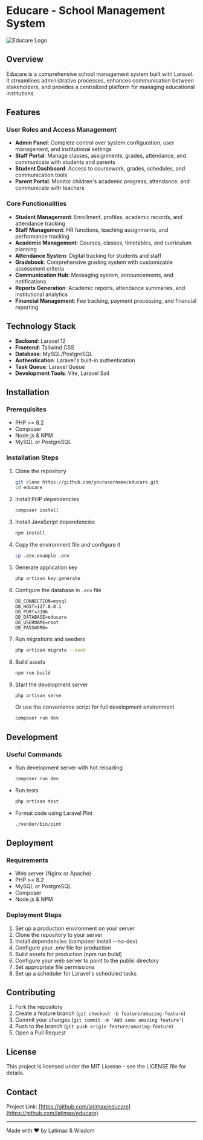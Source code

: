 
# Educare - School Management System

![Educare Logo](https://via.placeholder.com/150x50?text=Educare)

## Overview

Educare is a comprehensive school management system built with Laravel. It streamlines administrative processes, enhances communication between stakeholders, and provides a centralized platform for managing educational institutions.

## Features

### User Roles and Access Management
- **Admin Panel**: Complete control over system configuration, user management, and institutional settings
- **Staff Portal**: Manage classes, assignments, grades, attendance, and communicate with students and parents
- **Student Dashboard**: Access to coursework, grades, schedules, and communication tools
- **Parent Portal**: Monitor children's academic progress, attendance, and communicate with teachers

### Core Functionalities
- **Student Management**: Enrollment, profiles, academic records, and attendance tracking
- **Staff Management**: HR functions, teaching assignments, and performance tracking
- **Academic Management**: Courses, classes, timetables, and curriculum planning
- **Attendance System**: Digital tracking for students and staff
- **Gradebook**: Comprehensive grading system with customizable assessment criteria
- **Communication Hub**: Messaging system, announcements, and notifications
- **Reports Generation**: Academic reports, attendance summaries, and institutional analytics
- **Financial Management**: Fee tracking, payment processing, and financial reporting

## Technology Stack

- **Backend**: Laravel 12
- **Frontend**: Tailwind CSS
- **Database**: MySQL/PostgreSQL
- **Authentication**: Laravel's built-in authentication
- **Task Queue**: Laravel Queue
- **Development Tools**: Vite, Laravel Sail

## Installation

### Prerequisites
- PHP >= 8.2
- Composer
- Node.js & NPM
- MySQL or PostgreSQL

### Installation Steps

1. Clone the repository
   ```bash
   git clone https://github.com/yourusername/educare.git
   cd educare
   ```

2. Install PHP dependencies
   ```bash
   composer install
   ```

3. Install JavaScript dependencies
   ```bash
   npm install
   ```

4. Copy the environment file and configure it
   ```bash
   cp .env.example .env
   ```

5. Generate application key
   ```bash
   php artisan key:generate
   ```

6. Configure the database in `.env` file
   ```
   DB_CONNECTION=mysql
   DB_HOST=127.0.0.1
   DB_PORT=3306
   DB_DATABASE=educare
   DB_USERNAME=root
   DB_PASSWORD=
   ```

7. Run migrations and seeders
   ```bash
   php artisan migrate --seed
   ```

8. Build assets
   ```bash
   npm run build
   ```

9. Start the development server
   ```bash
   php artisan serve
   ```

   Or use the convenience script for full development environment
   ```bash
   composer run dev
   ```

## Development

### Useful Commands

- Run development server with hot reloading
  ```bash
  composer run dev
  ```

- Run tests
  ```bash
  php artisan test
  ```

- Format code using Laravel Pint
  ```bash
  ./vendor/bin/pint
  ```

## Deployment

### Requirements
- Web server (Nginx or Apache)
- PHP >= 8.2
- MySQL or PostgreSQL
- Composer
- Node.js & NPM

### Deployment Steps
1. Set up a production environment on your server
2. Clone the repository to your server
3. Install dependencies (composer install --no-dev)
4. Configure your .env file for production
5. Build assets for production (npm run build)
6. Configure your web server to point to the public directory
7. Set appropriate file permissions
8. Set up a scheduler for Laravel's scheduled tasks

## Contributing

1. Fork the repository
2. Create a feature branch (`git checkout -b feature/amazing-feature`)
3. Commit your changes (`git commit -m 'Add some amazing feature'`)
4. Push to the branch (`git push origin feature/amazing-feature`)
5. Open a Pull Request

## License

This project is licensed under the MIT License - see the LICENSE file for details.

## Contact

Project Link: [https://github.com/latimax/educare](https://github.com/latimax/educare)

---

Made with ❤️ by Latimax & Wisdom
